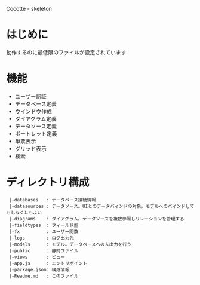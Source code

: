 Cocotte - skeleton

# はじめに

動作するのに最低限のファイルが設定されています

# 機能

  * ユーザー認証
  * データベース定義
  * ウインドウ作成
  * ダイアグラム定義
  * データソース定義
  * ポートレット定義
  * 単票表示
  * グリッド表示
  * 検索

# ディレクトリ構成

```text
 |-databases   : データベース接続情報
 |-datasources : データソース。UIとのデータバインドの対象。モデルへのバインドしてもしなくともよい
 |-diagrams    : ダイアグラム。データソースを複数参照しリレーションを管理する
 |-fieldtypes  : フィールド型
 |-fx          : ユーザー関数
 |-logs        : ログ出力先
 |-models      : モデル。データベースへの入出力を行う
 |-public      : 静的ファイル
 |-views       : ビュー
 |-app.js      : エントリポイント
 |-package.json: 構成情報
 |-Readme.md   : このファイル
```